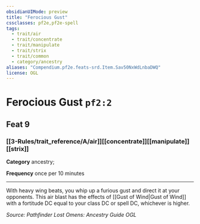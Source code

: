 ```yaml
---
obsidianUIMode: preview
title: "Ferocious Gust"
cssclasses: pf2e,pf2e-spell
tags:
  - trait/air
  - trait/concentrate
  - trait/manipulate
  - trait/strix
  - trait/common
  - category/ancestry
aliases: "Compendium.pf2e.feats-srd.Item.Sav50NxWdLnbaDWQ"
license: OGL
---
```

# Ferocious Gust `pf2:2`
## Feat 9
### [[3-Rules/trait_reference/A/air]][[concentrate]][[manipulate]][[strix]]

**Category** ancestry; 




**Frequency** once per 10 minutes

* * *

With heavy wing beats, you whip up a furious gust and direct it at your opponents. This air blast has the effects of [[Gust of Wind|Gust of Wind]] with a fortitude DC equal to your class DC or spell DC, whichever is higher.

*Source: Pathfinder Lost Omens: Ancestry Guide*
*OGL*
